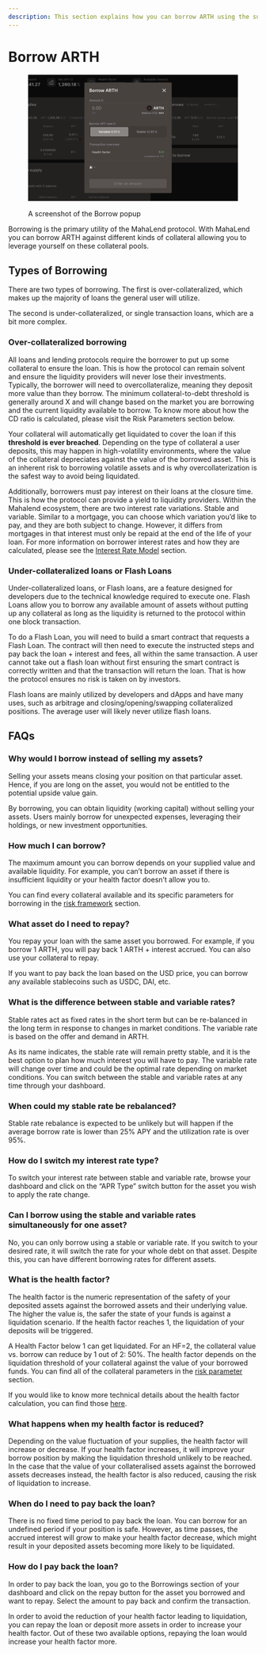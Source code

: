 ```yaml
---
description: This section explains how you can borrow ARTH using the supplied collateral
---
```


# Borrow ARTH

<figure><img src="../.gitbook/assets/image (3).png" alt=""><figcaption><p>A screenshot of the Borrow popup</p></figcaption></figure>

Borrowing is the primary utility of the MahaLend protocol. With MahaLend you can borrow ARTH against different kinds of collateral allowing you to leverage yourself on these collateral pools.

## Types of Borrowing

There are two types of borrowing. The first is over-collateralized, which makes up the majority of loans the general user will utilize.&#x20;

The second is under-collateralized, or single transaction loans, which are a bit more complex.&#x20;

### Over-collateralized borrowing

All loans and lending protocols require the borrower to put up some collateral to ensure the loan. This is how the protocol can remain solvent and ensure the liquidity providers will never lose their investments. Typically, the borrower will need to overcollateralize, meaning they deposit more value than they borrow. The minimum collateral-to-debt threshold is generally around X and will change based on the market you are borrowing and the current liquidity available to borrow. To know more about how the CD ratio is calculated, please visit the Risk Parameters section below.&#x20;

Your collateral will automatically get liquidated to cover the loan if this **threshold is ever breached**. Depending on the type of collateral a user deposits, this may happen in high-volatility environments, where the value of the collateral depreciates against the value of the borrowed asset. This is an inherent risk to borrowing volatile assets and is why overcollaterization is the safest way to avoid being liquidated.&#x20;

Additionally, borrowers must pay interest on their loans at the closure time. This is how the protocol can provide a yield to liquidity providers. Within the Mahalend ecosystem, there are two interest rate variations. Stable and variable. Similar to a mortgage, you can choose which variation you’d like to pay, and they are both subject to change. However, it differs from mortgages in that interest must only be repaid at the end of the life of your loan. For more information on borrower interest rates and how they are calculated, please see the [Interest Rate Model](../risk/interest-rate-model.md) section.

### Under-collateralized loans or Flash Loans

Under-collateralized loans, or Flash loans, are a feature designed for developers due to the technical knowledge required to execute one. Flash Loans allow you to borrow any available amount of assets without putting up any collateral as long as the liquidity is returned to the protocol within one block transaction.&#x20;

To do a Flash Loan, you will need to build a smart contract that requests a Flash Loan. The contract will then need to execute the instructed steps and pay back the loan + interest and fees, all within the same transaction. A user cannot take out a flash loan without first ensuring the smart contract is correctly written and that the transaction will return the loan. That is how the protocol ensures no risk is taken on by investors.&#x20;

Flash loans are mainly utilized by developers and dApps and have many uses, such as arbitrage and closing/opening/swapping collateralized positions. The average user will likely never utilize flash loans.

## FAQs

### Why would I borrow instead of selling my assets?

Selling your assets means closing your position on that particular asset. Hence, if you are long on the asset, you would not be entitled to the potential upside value gain.&#x20;

By borrowing, you can obtain liquidity (working capital) without selling your assets. Users mainly borrow for unexpected expenses, leveraging their holdings, or new investment opportunities.

### How much I can borrow?

The maximum amount you can borrow depends on your supplied value and available liquidity. For example, you can’t borrow an asset if there is insufficient liquidity or your health factor doesn’t allow you to.&#x20;

You can find every collateral available and its specific parameters for borrowing in the [risk framework](../risk/risk-framework.md) section.

### What asset do I need to repay?

You repay your loan with the same asset you borrowed. For example, if you borrow 1 ARTH, you will pay back 1 ARTH + interest accrued. You can also use your collateral to repay.&#x20;

If you want to pay back the loan based on the USD price, you can borrow any available stablecoins such as USDC, DAI, etc.

### What is the difference between stable and variable rates?

Stable rates act as fixed rates in the short term but can be re-balanced in the long term in response to changes in market conditions. The variable rate is based on the offer and demand in ARTH.&#x20;

As its name indicates, the stable rate will remain pretty stable, and it is the best option to plan how much interest you will have to pay. The variable rate will change over time and could be the optimal rate depending on market conditions. You can switch between the stable and variable rates at any time through your dashboard.

### When could my stable rate be rebalanced?

Stable rate rebalance is expected to be unlikely but will happen if the average borrow rate is lower than 25% APY and the utilization rate is over 95%.

### How do I switch my interest rate type?

To switch your interest rate between stable and variable rate, browse your dashboard and click on the “APR Type” switch button for the asset you wish to apply the rate change.

### Can I borrow using the stable and variable rates simultaneously for one asset?

No, you can only borrow using a stable or variable rate. If you switch to your desired rate, it will switch the rate for your whole debt on that asset. Despite this, you can have different borrowing rates for different assets.

### What is the health factor?

The health factor is the numeric representation of the safety of your deposited assets against the borrowed assets and their underlying value. The higher the value is, the safer the state of your funds is against a liquidation scenario. If the health factor reaches 1, the liquidation of your deposits will be triggered.&#x20;

A Health Factor below 1 can get liquidated. For an HF=2, the collateral value vs. borrow can reduce by 1 out of 2: 50%. The health factor depends on the liquidation threshold of your collateral against the value of your borrowed funds. You can find all of the collateral parameters in the [risk parameter](../risk/risk-framework.md#health-factor) section.&#x20;

If you would like to know more technical details about the health factor calculation, you can find those [here](../risk/risk-framework.md#health-factor).

### What happens when my health factor is reduced?

Depending on the value fluctuation of your supplies, the health factor will increase or decrease. If your health factor increases, it will improve your borrow position by making the liquidation threshold unlikely to be reached. In the case that the value of your collateralised assets against the borrowed assets decreases instead, the health factor is also reduced, causing the risk of liquidation to increase.

### When do I need to pay back the loan?

There is no fixed time period to pay back the loan. You can borrow for an undefined period if your position is safe. However, as time passes, the accrued interest will grow to make your health factor decrease, which might result in your deposited assets becoming more likely to be liquidated.

### How do I pay back the loan?

In order to pay back the loan, you go to the Borrowings section of your dashboard and click on the repay button for the asset you borrowed and want to repay. Select the amount to pay back and confirm the transaction.

In order to avoid the reduction of your health factor leading to liquidation, you can repay the loan or deposit more assets in order to increase your health factor. Out of these two available options, repaying the loan would increase your health factor more.
